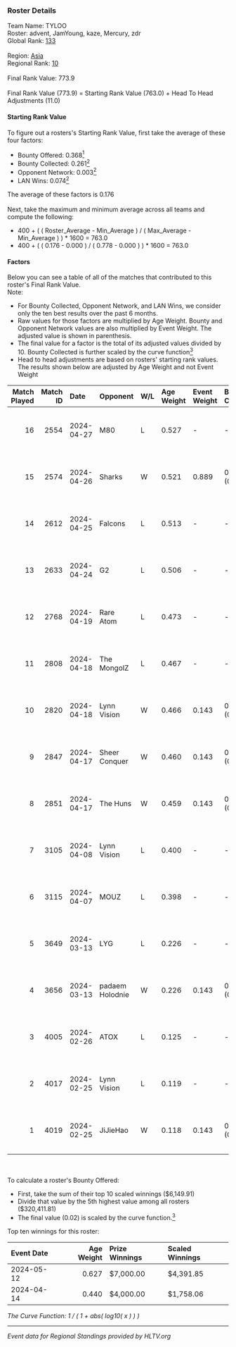 ### Roster Details<br />
Team Name: TYLOO<br />
Roster: advent, JamYoung, kaze, Mercury, zdr<br />
Global Rank: [133](../standings_global.md)<br />
<br />
Region: [Asia]( ../standings_asia.md)<br />
Regional Rank: [10]( ../standings_asia.md)<br />
<br />
Final Rank Value:  773.9<br />
<br />
Final Rank Value (773.9) = Starting Rank Value (763.0) + Head To Head Adjustments (11.0)<br />

#### Starting Rank Value<br />
To figure out a rosters's Starting Rank Value, first take the average of these four factors:<br />
- Bounty Offered: 0.368[<sup>1</sup>](#table2)
- Bounty Collected: 0.261[<sup>2</sup>](#table1)
- Opponent Network: 0.003[<sup>2</sup>](#table1)
- LAN Wins: 0.074[<sup>2</sup>](#table1)

The average of these factors is 0.176<br />
<br />
Next, take the maximum and minimum average across all teams and compute the following:<br />
- 400 + ( ( Roster_Average - Min_Average ) / ( Max_Average - Min_Average ) ) * 1600 = 763.0
- 400 + ( ( 0.176 - 0.000 ) / ( 0.778 - 0.000 ) ) * 1600 = 763.0


#### Factors<br />
Below you can see a table of all of the matches that contributed to this roster's Final Rank Value.<br />
Note:<br />

- For Bounty Collected, Opponent Network, and LAN Wins, we consider only the ten best results over the past 6 months.
- Raw values for those factors are multiplied by Age Weight. Bounty and Opponent Network values are also multiplied by Event Weight. The adjusted value is shown in parenthesis.
- The final value for a factor is the total of its adjusted values divided by 10. Bounty Collected is further scaled by the curve function[<sup>3</sup>](#curveFunction)
- Head to head adjustments are based on rosters' starting rank values. The results shown below are adjusted by Age Weight and not Event Weight
<span id="table1"></span><br />


| Match Played | Match ID | Date       | Opponent        | W/L | Age Weight | Event Weight | Bounty Collected | Opponent Network | LAN Wins  | H2H Adj. | Roster                                  |
| -: | -: | :- | :- | :- | :- | :- | :- | :- | :- | -: | :- |
|           16 |     2554 | 2024-04-27 | M80             | L   | 0.527      | -            | -                | -                | -         |    -1.13 | advent, JamYoung, kaze, Mercury, zdr    |
|           15 |     2574 | 2024-04-26 | Sharks          | W   | 0.521      | 0.889        | 0.020 (0.009)    | 0.031 (0.014)    | 1 (0.521) |     8.14 | advent, JamYoung, kaze, Mercury, zdr    |
|           14 |     2612 | 2024-04-25 | Falcons         | L   | 0.513      | -            | -                | -                | -         |    -0.43 | advent, JamYoung, kaze, Mercury, zdr    |
|           13 |     2633 | 2024-04-24 | G2              | L   | 0.506      | -            | -                | -                | -         |    -0.02 | advent, JamYoung, kaze, Mercury, zdr    |
|           12 |     2768 | 2024-04-19 | Rare Atom       | L   | 0.473      | -            | -                | -                | -         |    -5.37 | advent, JamYoung, kaze, Mercury, zdr    |
|           11 |     2808 | 2024-04-18 | The MongolZ     | L   | 0.467      | -            | -                | -                | -         |    -0.03 | advent, JamYoung, kaze, Mercury, zdr    |
|           10 |     2820 | 2024-04-18 | Lynn Vision     | W   | 0.466      | 0.143        | 0.086 (0.006)    | 0.182 (0.012)    | 0 (0.000) |    12.29 | advent, JamYoung, kaze, Mercury, zdr    |
|            9 |     2847 | 2024-04-17 | Sheer Conquer   | W   | 0.460      | 0.143        | 0.000 (0.000)    | 0.018 (0.001)    | 0 (0.000) |     2.70 | advent, JamYoung, kaze, Mercury, zdr    |
|            8 |     2851 | 2024-04-17 | The Huns        | W   | 0.459      | 0.143        | 0.000 (0.000)    | 0.002 (0.000)    | 0 (0.000) |     1.72 | advent, JamYoung, kaze, Mercury, zdr    |
|            7 |     3105 | 2024-04-08 | Lynn Vision     | L   | 0.400      | -            | -                | -                | -         |    -1.98 | advent, JamYoung, kaze, Mercury, zdr    |
|            6 |     3115 | 2024-04-07 | MOUZ            | L   | 0.398      | -            | -                | -                | -         |    -0.03 | advent, JamYoung, kaze, Mercury, zdr    |
|            5 |     3649 | 2024-03-13 | LYG             | L   | 0.226      | -            | -                | -                | -         |    -4.10 | advent, JamYoung, lyrics3, Mercury, zdr |
|            4 |     3656 | 2024-03-13 | padaem Holodnie | W   | 0.226      | 0.143        | 0.000 (0.000)    | 0.000 (0.000)    | 0 (0.000) |     0.83 | advent, JamYoung, lyrics3, Mercury, zdr |
|            3 |     4005 | 2024-02-26 | ATOX            | L   | 0.125      | -            | -                | -                | -         |    -1.42 | advent, aumaN, JamYoung, kaze, Mercury  |
|            2 |     4017 | 2024-02-25 | Lynn Vision     | L   | 0.119      | -            | -                | -                | -         |    -0.63 | advent, aumaN, JamYoung, kaze, Mercury  |
|            1 |     4019 | 2024-02-25 | JiJieHao        | W   | 0.118      | 0.143        | 0.000 (0.000)    | 0.005 (0.000)    | 1 (0.118) |     0.45 | advent, aumaN, JamYoung, kaze, Mercury  |

<br />
<span id="table2"></span><br />
To calculate a roster's Bounty Offered:<br />

- First, take the sum of their top 10 scaled winnings ($6,149.91)
- Divide that value by the 5th highest value among all rosters ($320,411.81)
- The final value (0.02) is scaled by the curve function.[<sup>3</sup>](#curveFunction)

Top ten winnings for this roster:<br />

| Event Date | Age Weight | Prize Winnings | Scaled Winnings |
| :- | -: | :- | :- |
| 2024-05-12 |      0.627 | $7,000.00      | $4,391.85       |
| 2024-04-14 |      0.440 | $4,000.00      | $1,758.06       |


<span id="curveFunction"></span>_The Curve Function: 1 / ( 1 + abs( log10( x ) ) )_<br />

---
_Event data for Regional Standings provided by HLTV.org_<br />
